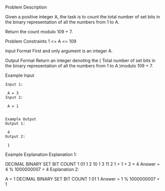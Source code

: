 Problem Description

Given a positive integer A, the task is to count the total number of set bits in the binary representation of all the numbers from 1 to A.

Return the count modulo 109 + 7.



Problem Constraints
1 <= A <= 109



Input Format
First and only argument is an integer A.



Output Format
Return an integer denoting the ( Total number of set bits in the binary representation of all the numbers from 1 to A )modulo 109 + 7.



Example Input
```
Input 1:

 A = 3
Input 2:

 A = 1


Example Output
Output 1:

 4
Output 2:

 1

```
Example Explanation
Explanation 1:

 DECIMAL    BINARY  SET BIT COUNT
    1          01        1
    2          10        1
    3          11        2
 1 + 1 + 2 = 4 
 Answer = 4 % 1000000007 = 4
Explanation 2:

 A = 1
  DECIMAL    BINARY  SET BIT COUNT
    1          01        1
 Answer = 1 % 1000000007 = 1
